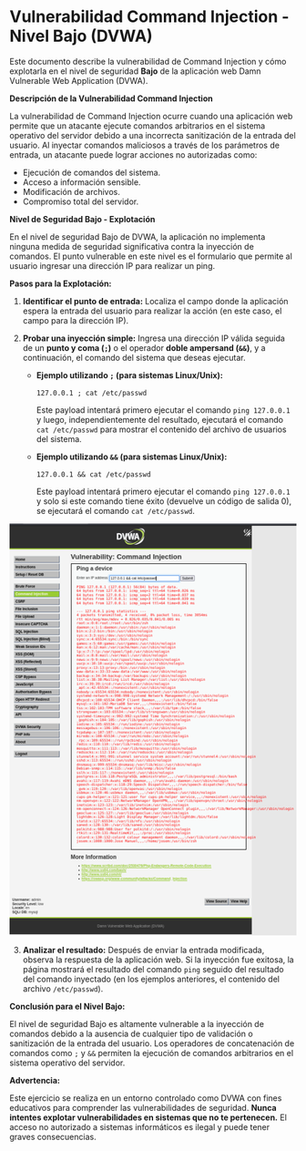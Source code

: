 # Vulnerabilidad Command Injection - Nivel Bajo (DVWA)

Este documento describe la vulnerabilidad de Command Injection y cómo explotarla en el nivel de seguridad **Bajo** de la aplicación web Damn Vulnerable Web Application (DVWA).

**Descripción de la Vulnerabilidad Command Injection**

La vulnerabilidad de Command Injection ocurre cuando una aplicación web permite que un atacante ejecute comandos arbitrarios en el sistema operativo del servidor debido a una incorrecta sanitización de la entrada del usuario. Al inyectar comandos maliciosos a través de los parámetros de entrada, un atacante puede lograr acciones no autorizadas como:

* Ejecución de comandos del sistema.
* Acceso a información sensible.
* Modificación de archivos.
* Compromiso total del servidor.

**Nivel de Seguridad Bajo - Explotación**

En el nivel de seguridad Bajo de DVWA, la aplicación no implementa ninguna medida de seguridad significativa contra la inyección de comandos. El punto vulnerable en este nivel es el formulario que permite al usuario ingresar una dirección IP para realizar un ping.

**Pasos para la Explotación:**

1.  **Identificar el punto de entrada:** Localiza el campo donde la aplicación espera la entrada del usuario para realizar la acción (en este caso, el campo para la dirección IP).

2.  **Probar una inyección simple:** Ingresa una dirección IP válida seguida de un **punto y coma (`;`)** o el operador **doble ampersand (`&&`)**, y a continuación, el comando del sistema que deseas ejecutar.

    * **Ejemplo utilizando `;` (para sistemas Linux/Unix):**
        ```
        127.0.0.1 ; cat /etc/passwd
        ```
        Este payload intentará primero ejecutar el comando `ping 127.0.0.1` y luego, independientemente del resultado, ejecutará el comando `cat /etc/passwd` para mostrar el contenido del archivo de usuarios del sistema.

    * **Ejemplo utilizando `&&` (para sistemas Linux/Unix):**
        ```
        127.0.0.1 && cat /etc/passwd
        ```
        Este payload intentará primero ejecutar el comando `ping 127.0.0.1` y solo si este comando tiene éxito (devuelve un código de salida 0), se ejecutará el comando `cat /etc/passwd`.

![](../../assets/CommandInjectionLow02.png)

3.  **Analizar el resultado:** Después de enviar la entrada modificada, observa la respuesta de la aplicación web. Si la inyección fue exitosa, la página mostrará el resultado del comando `ping` seguido del resultado del comando inyectado (en los ejemplos anteriores, el contenido del archivo `/etc/passwd`).

**Conclusión para el Nivel Bajo:**

El nivel de seguridad Bajo es altamente vulnerable a la inyección de comandos debido a la ausencia de cualquier tipo de validación o sanitización de la entrada del usuario. Los operadores de concatenación de comandos como `;` y `&&` permiten la ejecución de comandos arbitrarios en el sistema operativo del servidor.

**Advertencia:**

Este ejercicio se realiza en un entorno controlado como DVWA con fines educativos para comprender las vulnerabilidades de seguridad. **Nunca intentes explotar vulnerabilidades en sistemas que no te pertenecen.** El acceso no autorizado a sistemas informáticos es ilegal y puede tener graves consecuencias.
